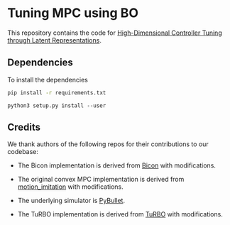 # Tuning MPC using BO
This repository contains the code for [High-Dimensional Controller Tuning through Latent Representations](https://arxiv.org/pdf/2309.12487).

## Dependencies

To install the dependencies 

```bash
pip install -r requirements.txt
```

`python3 setup.py install --user`


## Credits

We thank authors of the following repos for their contributions to our codebase:
* The Bicon implementation is derived from [Bicon](https://github.com/machines-in-motion/biconvex_mpc.git) with modifications.

* The original convex MPC implementation is derived from [motion_imitation](https://github.com/google-research/motion_imitation) with modifications.

* The underlying simulator is [PyBullet](https://pybullet.org/wordpress/).

* The TuRBO implementation is derived from [TuRBO](https://github.com/uber-research/TuRBO) with modifications.
